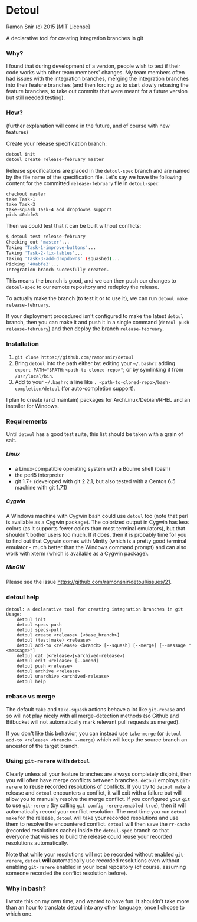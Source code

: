 # Detoul

Ramon Snir (c) 2015 [MIT License]

A declarative tool for creating integration branches in git

### Why?

I found that during development of a version, people wish to test if their code works with other team members' changes. My team members often had issues with the integration branches, merging the integration branches into their feature branches (and then forcing us to start slowly rebasing the feature branches, to take out commits that were meant for a future version but still needed testing).

### How?

(further explanation will come in the future, and of course with new features)

Create your release specification branch:
```sh
detoul init
detoul create release-february master
```

Release specifications are placed in the `detoul-spec` branch and are named by the file name of the specification file. Let's say we have the following content for the committed `release-february` file in `detoul-spec`:
```
checkout master
take Task-1
take Task-3
take-squash Task-4 add dropdowns support
pick 40abfe3
```

Then we could test that it can be built without conflicts:
```sh
$ detoul test release-february
Checking out 'master'...
Taking 'Task-1-improve-buttons'...
Taking 'Task-2-fix-tables'...
Taking 'Task-3-add-dropdowns' (squashed)...
Picking '40abfe3'...
Integration branch succesfully created.
```

This means the branch is good, and we can then push our changes to `detoul-spec` to our remote repository and redeploy the release.

To actually make the branch (to test it or to use it), we can run `detoul make release-february`.

If your deployment procedured isn't configured to make the latest `detoul` branch, then you can make it and push it in a single command (`detoul push release-february`) and then deploy the branch `release-february`.

### Installation

1. `git clone https://github.com/ramonsnir/detoul`
2. Bring `detoul` into the path either by: editing your `~/.bashrc` adding `export PATH="$PATH:<path-to-cloned-repo>"`; or by symlinking it from `/usr/local/bin`.
3. Add to your `~/.bashrc` a line like `. <path-to-cloned-repo>/bash-completion/detoul` (for auto-completion support).

I plan to create (and maintain) packages for ArchLinux/Debian/RHEL and an installer for Windows.

### Requirements

Until `detoul` has a good test suite, this list should be taken with a grain of salt.

##### Linux

* a Linux-compatible operating system with a Bourne shell (bash)
* the perl5 interpreter
* git 1.7+ (developed with git 2.2.1, but also tested with a Centos 6.5 machine with git 1.7.1)

##### Cygwin

A Windows machine with Cygwin bash could use `detoul` too (note that perl is available as a Cygwin package). The colorized output in Cygwin has less colors (as it supports fewer colors than most terminal emulators), but that shouldn't bother users too much. If it does, then it is probably time for you to find out that Cygwin comes with Mintty (which is a pretty good terminal emulator - much better than the Windows command prompt) and can also work with xterm (which is available as a Cygwin package).

##### MinGW

Please see the issue https://github.com/ramonsnir/detoul/issues/21.

### detoul help

```
detoul: a declarative tool for creating integration branches in git
Usage:
    detoul init
    detoul specs-push
    detoul specs-pull
    detoul create <release> [<base_branch>]
    detoul (test|make) <release>
    detoul add-to <release> <branch> [--squash] [--merge] [--message "<message>"]
    detoul cat (<release>|<archived-release>)
    detoul edit <release> [--amend]
    detoul push <release>
    detoul archive <release>
    detoul unarchive <archived-release>
    detoul help
```

### rebase vs merge

The default `take` and `take-squash` actions behave a lot like `git-rebase` and so will not play nicely with all merge-detection methods (so Github and Bitbucket will not automatically mark relevant pull requests as merged).

If you don't like this behavior, you can instead use `take-merge` (or `detoul add-to <release> <branch> --merge`) which will keep the source branch an ancestor of the target branch.

### Using `git-rerere` with `detoul`

Clearly unless all your feature branches are always completely disjoint, then you will often have merge conflicts between branches. `detoul` employs `git-rerere` to **re**use **re**corded **re**solutions of conflicts. If you try to `detoul make` a release and `detoul` encounters a conflict, it will exit with a failure but will allow you to manually resolve the merge conflict. If you configured your `git` to use `git-rerere` (by calling `git config rerere.enabled true`), then it will automatically record your conflict resolution. The next time you run `detoul make` for the release, `detoul` will take your recorded resolutions and use them to resolve the encountered conflict. `detoul` will then save the `rr-cache` (recorded resolutions cache) inside the `detoul-spec` branch so that everyone that wishes to build the release could reuse your recorded resolutions automatically.

Note that while your resolutions will not be recorded without enabled `git-rerere`, `detoul` **will** automatically use recorded resolutions even without enabling `git-rerere` enabled in your local repository (of course, assuming someone recorded the conflict resolution before).

### Why in bash?

I wrote this on my own time, and wanted to have fun. It shouldn't take more than an hour to translate detoul into any other language, once I choose to which one.
